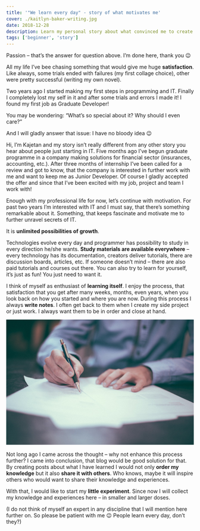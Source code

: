 ```yaml
---
title: '"We learn every day" - story of what motivates me'
cover: ./kaitlyn-baker-writing.jpg
date: 2018-12-28
description: Learn my personal story about what convinced me to create a blog.
tags: ['beginner', 'story']
---
```


Passion – that’s the answer for question above. I’m done here, thank you 😉

All my life I’ve bee chasing something that would give me huge **satisfaction**. Like always, some trials ended with failures (my first collage choice), other were pretty successful (writing my own novel).

Two years ago I started making my first steps in programming and IT. Finally I completely lost my self in it and after some trials and errors I made it! I found my first job as Graduate Developer!

You may be wondering: “What’s so special about it? Why should I even care?”

And I will gladly answer that issue: I have no bloody idea 😉

Hi, I’m Kajetan and my story isn’t really different from any other story you hear about people just starting in IT. Five months ago I’ve begun graduate programme in a company making solutions for financial sector (insurances, accounting, etc.). After three months of internship I’ve been called for a review and got to know, that the company is interested in further work with me and want to keep me as Junior Developer. Of course I gladly accepted the offer and since that I’ve been excited with my job, project and team I work with!

Enough with my professional life for now, let’s continue with motivation. For past two years I’m interested with IT and I must say, that there’s something remarkable about it. Something, that keeps fascinate and motivate me to further unravel secrets of IT.

It is **unlimited possibilities of growth**.

Technologies evolve every day and programmer has possibility to study in every direction he/she wants. **Study materials are available everywhere** – every technology has its documentation, creators deliver tutorials, there are discussion boards, articles, etc. If someone doesn’t mind – there are also paid tutorials and courses out there. You can also try to learn for yourself, it’s just as fun! You just need to want it.

I think of myself as enthusiast of **learning itself**. I enjoy the process, that satisfaction that you get after many weeks, months, even years, when you look back on how you started and where you are now. During this process I always **write notes**. I often get back to them when I create my side project or just work. I always want them to be in order and close at hand.

![writing](./writing1.jpg)

Not long ago I came across the thought – why not enhance this process further? I came into conclusion, that blog would be good solution for that. By creating posts about what I have learned I would not only **order my knowledge** but it also **share it with others**. Who knows, maybe it will inspire others who would want to share their knowledge and experiences.

With that, I would like to start my **little experiment**. Since now I will collect my knowledge and experiences here – in smaller and larger doses.

(I do not think of myself an expert in any discipline that I will mention here further on. So please be patient with me 😉 People learn every day, don’t they?)